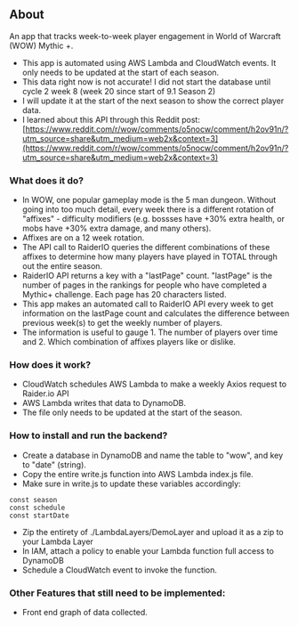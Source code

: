 ## About

An app that tracks week-to-week player engagement in World of Warcraft (WOW) Mythic +.

- This app is automated using AWS Lambda and CloudWatch events. It only needs to be updated at the start of each season.
- This data right now is not accurate! I did not start the database until cycle 2 week 8 (week 20 since start of 9.1 Season 2)
- I will update it at the start of the next season to show the correct player data.
- I learned about this API through this Reddit post: [https://www.reddit.com/r/wow/comments/o5nocw/comment/h2ov91n/?utm_source=share&utm_medium=web2x&context=3](https://www.reddit.com/r/wow/comments/o5nocw/comment/h2ov91n/?utm_source=share&utm_medium=web2x&context=3)

### What does it do?

- In WOW, one popular gameplay mode is the 5 man dungeon. Without going into too much detail, every week there is a different rotation of "affixes" - difficulty modifiers (e.g. bossses have +30% extra health, or mobs have +30% extra damage, and many others).
- Affixes are on a 12 week rotation.
- The API call to RaiderIO queries the different combinations of these affixes to determine how many players have played in TOTAL through out the entire season.
- RaiderIO API returns a key with a "lastPage" count. "lastPage" is the number of pages in the rankings for people who have completed a Mythic+ challenge. Each page has 20 characters listed.
- This app makes an automated call to RaiderIO API every week to get information on the lastPage count and calculates the difference between previous week(s) to get the weekly number of players.
- The information is useful to gauge 1. The number of players over time and 2. Which combination of affixes players like or dislike.

### How does it work?

- CloudWatch schedules AWS Lambda to make a weekly Axios request to Raider.io API
- AWS Lambda writes that data to DynamoDB.
- The file only needs to be updated at the start of the season.

### How to install and run the backend?

- Create a database in DynamoDB and name the table to "wow", and key to "date" (string).
- Copy the entire write.js function into AWS Lambda index.js file.
- Make sure in write.js to update these variables accordingly:

`const season`<br/>
`const schedule`<br/>
`const startDate`<br/>

- Zip the entirety of ./LambdaLayers/DemoLayer and upload it as a zip to your Lambda Layer
- In IAM, attach a policy to enable your Lambda function full access to DynamoDB
- Schedule a CloudWatch event to invoke the function.

### Other Features that still need to be implemented:

- Front end graph of data collected.
